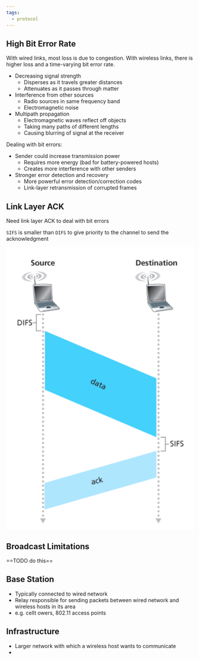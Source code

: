```yaml
---
tags:
  - protocol
---
```


## High Bit Error Rate

With wired links, most loss is due to congestion. With wireless links, there is higher loss and a time-varying bit error rate.

- Decreasing signal strength
	- Disperses as it travels greater distances
	- Attenuates as it passes through matter
- Interference from other sources
	- Radio sources in same frequency band
	- Electromagnetic noise
- Multipath propagation
	- Electromagnetic waves reflect off objects
	- Taking many paths of different lengths
	- Causing blurring of signal at the receiver

Dealing with bit errors:
- Sender could increase transmission power
	- Requires more energy (bad for battery-powered hosts)
	- Creates more interference with other senders
- Stronger error detection and recovery
	- More powerful error detection/correction codes
	- Link-layer retransmission of corrupted frames

## Link Layer ACK

Need link layer ACK to deal with bit errors

`SIFS` is smaller than `DIFS` to give priority to the channel to send the acknowledgment

![](wifi-link-layer-ack.png)

## Broadcast Limitations

==TODO do this==

## Base Station

- Typically connected to wired network
- Relay responsible for sending packets between wired network and wireless hosts in its area
- e.g. cellt owers, 802.11 access points

## Infrastructure

- Larger network with which a wireless host wants to communicate
- 
